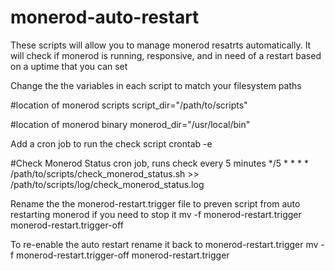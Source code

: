 # monerod-auto-restart

These scripts will allow you to manage monerod resatrts automatically.
It will check if monerod is running, responsive, and in need of a restart based on a uptime that you can set

Change the the variables in each script to match your filesystem paths

#location of monerod scripts
script_dir="/path/to/scripts"

#location of monerod binary
monerod_dir="/usr/local/bin"

Add a cron job to run the check script
crontab -e

#Check Monerod Status cron job, runs check every 5 minutes
*/5 * * * * /path/to/scripts/check_monerod_status.sh >> /path/to/scripts/log/check_monerod_status.log

Rename the the monerod-restart.trigger file to preven script from auto restarting monerod if you need to stop it
mv -f monerod-restart.trigger monerod-restart.trigger-off

To re-enable the auto restart rename it back to monerod-restart.trigger
mv -f monerod-restart.trigger-off monerod-restart.trigger
